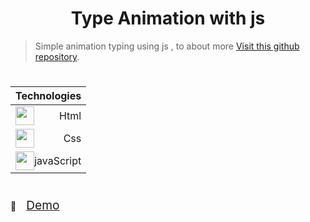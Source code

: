 ﻿<h1 style="display:flex ; justify-content:center;">Type Animation with js</h1>

><p>Simple animation typing using js , to about more <a href ="https://github.com/mattboldt/typed.js/">Visit this github repository</a>.  </p>

#
<table style="width:30%;">
    <thead>
        <tr><th>Technologies</th></tr>
    </thead>
    <tbody>
        <tr>
            <td style="display:flex; justify-content:space-between; align-items:center;">
            <img src="https://cdn.jsdelivr.net/gh/devicons/devicon/icons/html5/html5-original.svg" width="30" height="30"/> <span>Html</span>
            </td>
        </tr>
        <tr>
            <td style="display:flex; justify-content:space-between; align-items:center;">
            <img src="https://cdn.jsdelivr.net/gh/devicons/devicon/icons/css3/css3-original.svg" width="30" height="30"/> <span>Css</span>
            </td>
        </tr>
         <tr>
            <td style="display:flex; justify-content:space-between; align-items:center;">
            <img src="https://cdn.jsdelivr.net/gh/devicons/devicon/icons/javascript/javascript-plain.svg" width="30" height="30"/> <span>javaScript</span>
            </td>
        </tr>
    </tbody>
</table>

# 

🔗<a style="font-size:1.2rem; margin-left:1rem;" href="https://renansouza12.github.io/type-animate-js/">Demo</a>
